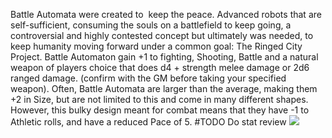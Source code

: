 
Battle Automata were created to  keep the peace. Advanced robots that are self-sufficient, consuming the souls on a battlefield to keep going, a controversial and highly contested concept but ultimately was needed, to keep humanity moving forward under a common goal: The Ringed City Project. Battle Automaton gain +1 to fighting, Shooting, Battle and a natural weapon of players choice that does d4 + strength melee damage or 2d6 ranged damage. (confirm with the GM before taking your specified weapon). Often, Battle Automata are larger than the average, making them +2 in Size, but are not limited to this and come in many different shapes. However, this bulky design meant for combat means that they have -1 to Athletic rolls, and have a reduced Pace of 5. #TODO Do stat review ![](https://lh3.googleusercontent.com/yNsonhDPYwC0K5mJSH8545tDfzirKWFnz87ajlEAtUkGFdV77c_9IH2nPtZnV6I-M_hWdQCeP-HhRcW-T66mhc5eWzvuu1V9V61U17_zISQQ_N-PR-dMeizjW6d-15AHFf4KnHeqOzh5duqyc4k8tqxDGqbPZJsmJGP13acHwviEd6pZ4FJHJt5xHA)